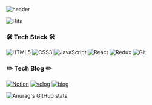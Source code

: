 ![header](https://capsule-render.vercel.app/api?type=waving&color=gradient&height=300&section=header&text=Yonghyun%20Kim&fontSize=90&animation=twinkling)

![Hits](https://hits.seeyoufarm.com/api/count/incr/badge.svg?url=https%3A%2F%2Fgithub.com%2Fyonghyun421%2Fhit-counter&count_bg=%230BE300&title_bg=%23555555&icon=apachespark.svg&icon_color=%23FFF500&title=hits&edge_flat=false)
 </p>
<h3><b>🛠 Tech Stack 🛠</b></h3>

![HTML5](https://img.shields.io/badge/HTML5-E34F26.svg?&style=for-the-badge&logo=HTML5&logoColor=white) ![CSS3](https://img.shields.io/badge/CSS3-1572B6.svg?&style=for-the-badge&logo=CSS3&logoColor=white) ![JavaScript](https://img.shields.io/badge/JavaScript-F7DF1E.svg?&style=for-the-badge&logo=JavaScript&logoColor=white) ![React](https://img.shields.io/badge/React-61DAFB.svg?&style=for-the-badge&logo=React&logoColor=white) ![Redux](https://img.shields.io/badge/Redux-764ABC.svg?&style=for-the-badge&logo=Redux&logoColor=white) ![Git](https://img.shields.io/badge/Git-F05032.svg?&style=for-the-badge&logo=Git&logoColor=white)

<h3><b>✏️ Tech Blog ✏️</b></h3>

[![Notion](https://img.shields.io/badge/Notion-000000.svg?&style=for-the-badge&logo=Notion&logoColor=white)](421ee.notion.site/45342203c01e49f5a6d8d1faa29d2ed1) [![velog](https://img.shields.io/badge/Velog-20C997.svg?&style=for-the-badge&logo=Velog&logoColor=white)](velog.io/@4_21ee) [![blog](https://img.shields.io/badge/Blog-FFAE33.svg?&style=for-the-badge&logo=GitHub&logoColor=white)](yonghyun421.github.io/) 
 
![Anurag's GitHub stats](https://github-readme-stats.vercel.app/api?username=yonghyun421&show_icons=true&theme=tokyonight&locale=kr&hide=stars)
